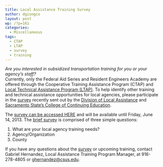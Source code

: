 ```yaml
---
title: Local Assistance Training Survey
author: dgiongco
layout: post
wp: /?p=161
categories:
  - Miscellaneous
tags:
  - CTAP
  - LTAP
  - survey
  - training
---
```

*Are you interested in subsidized transportation training for you or your agency&#8217;s staff?*  
Currently, only the Federal Aid Series and Resident Engineers Academy are offered through the Cooperative Training Assistance Program (CTAP) and <a target="_blank" href="http://static.squarespace.com/static/52fa6e86e4b05af368569a33/52fb082fe4b079a3c36743b6/52fb08aee4b079a3c3674a84/1392183470693/#img">Local Technical Assistance Program (LTAP)</a>. To help identify other training and technical assistance opportunities for local agencies, please participate in the <a href="http://www.esurveyspro.com/Survey.aspx?id=693f68f9-3ca3-4715-84d7-8c7ff3be1897" target="_blank">survey</a> recently sent out by the <a href="http://www.dot.ca.gov/hq/LocalPrograms/" target="_blank">Division of Local Assistance</a> and <a href="http://www.cce.csus.edu/conferences/caltrans/localAssistance/index.cfm" target="_blank">Sacramento State&#8217;s College of Continuing Education</a>.

The <a href="http://www.esurveyspro.com/Survey.aspx?id=693f68f9-3ca3-4715-84d7-8c7ff3be1897" target="_blank">survey can be accessed HERE</a> and will be available until Friday, June 14, 2013. The <a href="http://www.esurveyspro.com/Survey.aspx?id=693f68f9-3ca3-4715-84d7-8c7ff3be1897" target="_blank">brief survey</a> is comprised of three simple questions:

1.  What are your local agency training needs?
2.  Agency/Organization
3.  County

If you have any questions about the <a href="http://www.esurveyspro.com/Survey.aspx?id=693f68f9-3ca3-4715-84d7-8c7ff3be1897" target="_blank">survey</a> or upcoming training, contact Gabriel Hernandez, Local Assistance Training Program Manager, at 916-278-4805 or ghernandez@csus.edu.